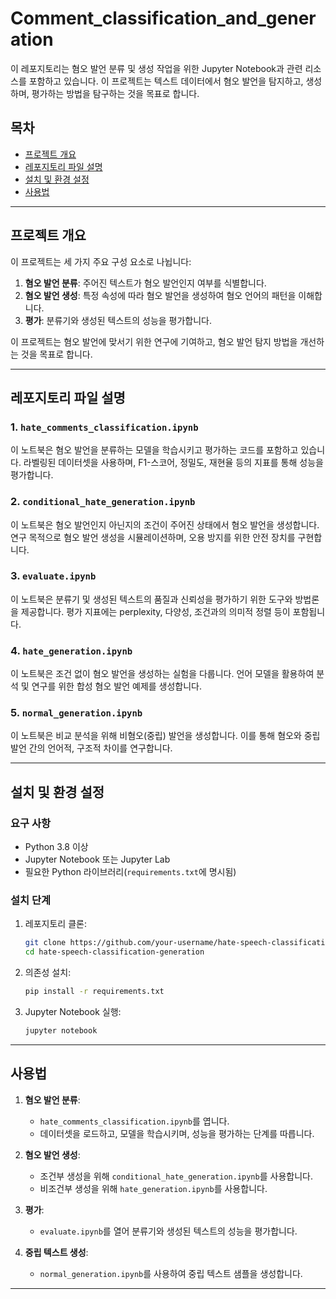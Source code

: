 # Comment_classification_and_generation

이 레포지토리는 혐오 발언 분류 및 생성 작업을 위한 Jupyter Notebook과 관련 리소스를 포함하고 있습니다. 이 프로젝트는 텍스트 데이터에서 혐오 발언을 탐지하고, 생성하며, 평가하는 방법을 탐구하는 것을 목표로 합니다.

## 목차
- [프로젝트 개요](#프로젝트-개요)
- [레포지토리 파일 설명](#레포지토리-파일-설명)
- [설치 및 환경 설정](#설치-및-환경-설정)
- [사용법](#사용법)
---

## 프로젝트 개요
이 프로젝트는 세 가지 주요 구성 요소로 나뉩니다:
1. **혐오 발언 분류**: 주어진 텍스트가 혐오 발언인지 여부를 식별합니다.
2. **혐오 발언 생성**: 특정 속성에 따라 혐오 발언을 생성하여 혐오 언어의 패턴을 이해합니다.
3. **평가**: 분류기와 생성된 텍스트의 성능을 평가합니다.

이 프로젝트는 혐오 발언에 맞서기 위한 연구에 기여하고, 혐오 발언 탐지 방법을 개선하는 것을 목표로 합니다.

---

## 레포지토리 파일 설명

### 1. `hate_comments_classification.ipynb`
이 노트북은 혐오 발언을 분류하는 모델을 학습시키고 평가하는 코드를 포함하고 있습니다. 라벨링된 데이터셋을 사용하며, F1-스코어, 정밀도, 재현율 등의 지표를 통해 성능을 평가합니다.

### 2. `conditional_hate_generation.ipynb`
이 노트북은 혐오 발언인지 아닌지의 조건이 주어진 상태에서 혐오 발언을 생성합니다. 연구 목적으로 혐오 발언 생성을 시뮬레이션하며, 오용 방지를 위한 안전 장치를 구현합니다.

### 3. `evaluate.ipynb`
이 노트북은 분류기 및 생성된 텍스트의 품질과 신뢰성을 평가하기 위한 도구와 방법론을 제공합니다. 평가 지표에는 perplexity, 다양성, 조건과의 의미적 정렬 등이 포함됩니다.

### 4. `hate_generation.ipynb`
이 노트북은 조건 없이 혐오 발언을 생성하는 실험을 다룹니다. 언어 모델을 활용하여 분석 및 연구를 위한 합성 혐오 발언 예제를 생성합니다.

### 5. `normal_generation.ipynb`
이 노트북은 비교 분석을 위해 비혐오(중립) 발언을 생성합니다. 이를 통해 혐오와 중립 발언 간의 언어적, 구조적 차이를 연구합니다.

---

## 설치 및 환경 설정

### 요구 사항
- Python 3.8 이상
- Jupyter Notebook 또는 Jupyter Lab
- 필요한 Python 라이브러리(`requirements.txt`에 명시됨)

### 설치 단계
1. 레포지토리 클론:
   ```bash
   git clone https://github.com/your-username/hate-speech-classification-generation.git
   cd hate-speech-classification-generation
   ```
2. 의존성 설치:
   ```bash
   pip install -r requirements.txt
   ```
3. Jupyter Notebook 실행:
   ```bash
   jupyter notebook
   ```

---

## 사용법

1. **혐오 발언 분류**:
   - `hate_comments_classification.ipynb`를 엽니다.
   - 데이터셋을 로드하고, 모델을 학습시키며, 성능을 평가하는 단계를 따릅니다.

2. **혐오 발언 생성**:
   - 조건부 생성을 위해 `conditional_hate_generation.ipynb`를 사용합니다.
   - 비조건부 생성을 위해 `hate_generation.ipynb`를 사용합니다.

3. **평가**:
   - `evaluate.ipynb`를 열어 분류기와 생성된 텍스트의 성능을 평가합니다.

4. **중립 텍스트 생성**:
   - `normal_generation.ipynb`를 사용하여 중립 텍스트 샘플을 생성합니다.

---

